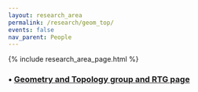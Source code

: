 ```yaml
---
layout: research_area
permalink: /research/geom_top/
events: false
nav_parent: People
---
```


{% include research_area_page.html %}


<h3>&bull; <a href="{{site.url}}/geomtop/">Geometry and Topology group and RTG page</a></h3>
